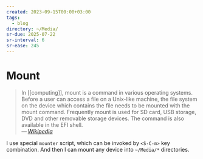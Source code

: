 ```yaml
---
created: 2023-09-15T00:00+03:00
tags:
  - blog
directory: ~/Media/
sr-due: 2025-07-22
sr-interval: 6
sr-ease: 245
---
```


# Mount

> In [[computing]], mount is a command in various operating systems. Before a
> user can access a file on a Unix-like machine, the file system on the device
> which contains the file needs to be mounted with the mount command. Frequently
> mount is used for SD card, USB storage, DVD and other removable storage
> devices. The command is also available in the EFI shell.\
> — <cite>[Wikipedia](https://en.wikipedia.org/wiki/Mount_(Unix))</cite>

I use special `mounter` script, which can be invoked by `<S-C-m>` key
combination. And then I can mount any device into `~/Media/*` directories.
